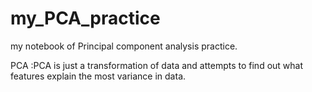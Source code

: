 # my_PCA_practice
my notebook of Principal component analysis practice.

<p>PCA :PCA is just a transformation of data and attempts to find out what features explain the most variance in data.</p>
